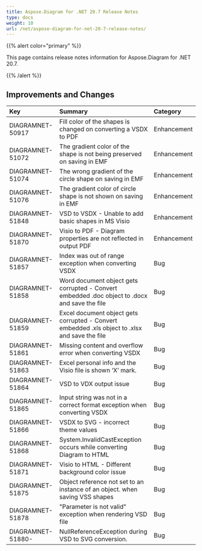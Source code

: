 ```yaml
---
title: Aspose.Diagram for .NET 20.7 Release Notes
type: docs
weight: 10
url: /net/aspose-diagram-for-net-20-7-release-notes/
---
```


{{% alert color="primary" %}} 

This page contains release notes information for Aspose.Diagram for .NET 20.7.

{{% /alert %}} 
## **Improvements and Changes**

|**Key**|**Summary**|**Category**|
| :- | :- | :- |
|DIAGRAMNET-50917|Fill color of the shapes is changed on converting a VSDX to PDF|Enhancement|
|DIAGRAMNET-51072|The gradient color of the shape is not being preserved on saving in EMF|Enhancement|
|DIAGRAMNET-51074|The wrong gradient of the circle shape on saving in EMF|Enhancement|
|DIAGRAMNET-51076|The gradient color of circle shape is not shown on saving in EMF|Enhancement|
|DIAGRAMNET-51848|VSD to VSDX - Unable to add basic shapes in MS Visio|Enhancement|
|DIAGRAMNET-51870|Visio to PDF - Diagram properties are not reflected in output PDF|Enhancement|
|DIAGRAMNET-51857|Index was out of range exception when converting VSDX|Bug|
|DIAGRAMNET-51858|Word document object gets corrupted - Convert embedded .doc object to .docx and save the file|Bug|
|DIAGRAMNET-51859|Excel document object gets corrupted - Convert embedded .xls object to .xlsx and save the file|Bug|
|DIAGRAMNET-51861|Missing content and overflow error when converting VSDX|Bug|
|DIAGRAMNET-51863|Excel personal info and the Visio file is shown ‘X’ mark.|Bug|
|DIAGRAMNET-51864|VSD to VDX output issue|Bug|
|DIAGRAMNET-51865|Input string was not in a correct format exception when converting VSDX|Bug|
|DIAGRAMNET-51866|VSDX to SVG - incorrect theme values|Bug|
|DIAGRAMNET-51868|System.InvalidCastException occurs while converting Diagram to HTML|Bug|
|DIAGRAMNET-51871|Visio to HTML - Different background color issue|Bug|
|DIAGRAMNET-51875|Object reference not set to an instance of an object. when saving VSS shapes|Bug|
|DIAGRAMNET-51878|"Parameter is not valid" exception when rendering VSD file|Bug|
|DIAGRAMNET-51880- |NullReferenceException during VSD to SVG conversion.|Bug|

